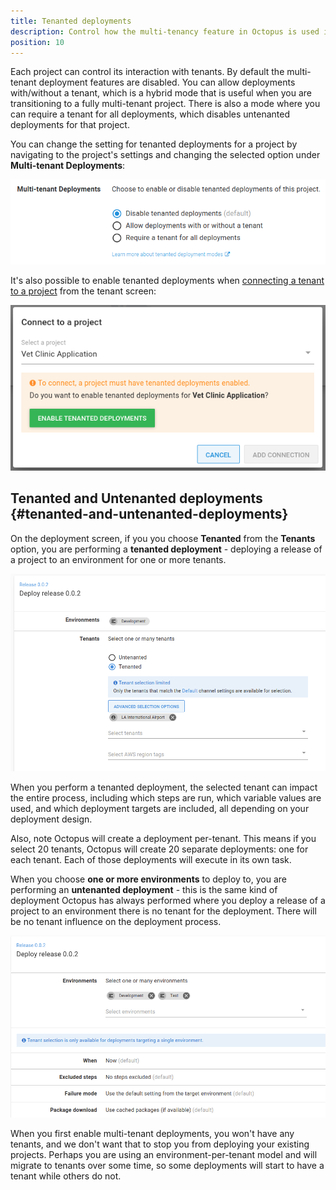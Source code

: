 ```yaml
---
title: Tenanted deployments
description: Control how the multi-tenancy feature in Octopus is used in your Projects.
position: 10
---
```


Each project can control its interaction with tenants. By default the multi-tenant deployment features are disabled. You can allow deployments with/without a tenant, which is a hybrid mode that is useful when you are transitioning to a fully multi-tenant project. There is also a mode where you can require a tenant for all deployments, which disables untenanted deployments for that project.

You can change the setting for tenanted deployments for a project by navigating to the project's settings and changing the selected option under **Multi-tenant Deployments**:

![](images/multi-tenant-project-settings.png "width=500")

It's also possible to enable tenanted deployments when [connecting a tenant to a project](/docs/tenants/tenant-creation/connecting-projects.md) from the tenant screen:

![](images/multi-tenant-project.png "width=500")

## Tenanted and Untenanted deployments {#tenanted-and-untenanted-deployments}

On the deployment screen, if you you choose **Tenanted** from the **Tenants** option, you are performing a **tenanted deployment** - deploying a release of a project to an environment for one or more tenants. 

![](images/multi-tenant-deploy-to-tenants.png "width=500")

When you perform a tenanted deployment, the selected tenant can impact the entire process, including which steps are run, which variable values are used, and which deployment targets are included, all depending on your deployment design.

Also, note Octopus will create a deployment per-tenant. This means if you select 20 tenants, Octopus will create 20 separate deployments: one for each tenant. Each of those deployments will execute in its own task.

When you choose **one or more environments** to deploy to, you are performing an **untenanted deployment** - this is the same kind of deployment Octopus has always performed where you deploy a release of a project to an environment there is no tenant for the deployment. There will be no tenant influence on the deployment process.

![](images/multi-tenant-deploy-multiple-environments.png "width=500")

When you first enable multi-tenant deployments, you won't have any tenants, and we don't want that to stop you from deploying your existing projects. Perhaps you are using an environment-per-tenant model and will migrate to tenants over some time, so some deployments will start to have a tenant while others do not.